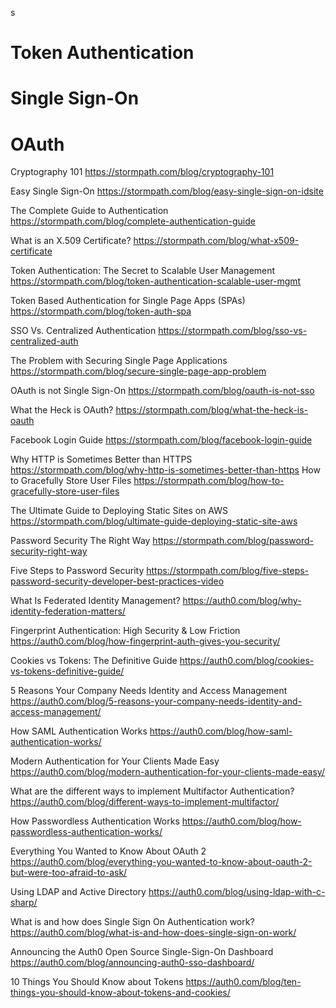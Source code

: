 s


# Token Authentication

#  Single Sign-On

# OAuth

Cryptography 101
https://stormpath.com/blog/cryptography-101

Easy Single Sign-On
https://stormpath.com/blog/easy-single-sign-on-idsite

The Complete Guide to Authentication
https://stormpath.com/blog/complete-authentication-guide

What is an X.509 Certificate?
https://stormpath.com/blog/what-x509-certificate

Token Authentication: The Secret to Scalable User Management
https://stormpath.com/blog/token-authentication-scalable-user-mgmt

Token Based Authentication for Single Page Apps (SPAs)
https://stormpath.com/blog/token-auth-spa

SSO Vs. Centralized Authentication
https://stormpath.com/blog/sso-vs-centralized-auth

The Problem with Securing Single Page Applications
https://stormpath.com/blog/secure-single-page-app-problem

OAuth is not Single Sign-On
https://stormpath.com/blog/oauth-is-not-sso


What the Heck is OAuth?
https://stormpath.com/blog/what-the-heck-is-oauth

Facebook Login Guide
https://stormpath.com/blog/facebook-login-guide

Why HTTP is Sometimes Better than HTTPS
https://stormpath.com/blog/why-http-is-sometimes-better-than-https
How to Gracefully Store User Files
https://stormpath.com/blog/how-to-gracefully-store-user-files

The Ultimate Guide to Deploying Static Sites on AWS
https://stormpath.com/blog/ultimate-guide-deploying-static-site-aws

Password Security The Right Way
https://stormpath.com/blog/password-security-right-way

Five Steps to Password Security
https://stormpath.com/blog/five-steps-password-security-developer-best-practices-video



What Is Federated Identity Management?
https://auth0.com/blog/why-identity-federation-matters/

Fingerprint Authentication: High Security & Low Friction
https://auth0.com/blog/how-fingerprint-auth-gives-you-security/


Cookies vs Tokens: The Definitive Guide
https://auth0.com/blog/cookies-vs-tokens-definitive-guide/


5 Reasons Your Company Needs Identity and Access Management
https://auth0.com/blog/5-reasons-your-company-needs-identity-and-access-management/

How SAML Authentication Works
https://auth0.com/blog/how-saml-authentication-works/

Modern Authentication for Your Clients Made Easy
https://auth0.com/blog/modern-authentication-for-your-clients-made-easy/

What are the different ways to implement Multifactor Authentication?
https://auth0.com/blog/different-ways-to-implement-multifactor/

How Passwordless Authentication Works
https://auth0.com/blog/how-passwordless-authentication-works/


Everything You Wanted to Know About OAuth 2
https://auth0.com/blog/everything-you-wanted-to-know-about-oauth-2-but-were-too-afraid-to-ask/



Using LDAP and Active Directory
https://auth0.com/blog/using-ldap-with-c-sharp/

What is and how does Single Sign On Authentication work?
https://auth0.com/blog/what-is-and-how-does-single-sign-on-work/


Announcing the Auth0 Open Source Single-Sign-On Dashboard
https://auth0.com/blog/announcing-auth0-sso-dashboard/

10 Things You Should Know about Tokens
https://auth0.com/blog/ten-things-you-should-know-about-tokens-and-cookies/
